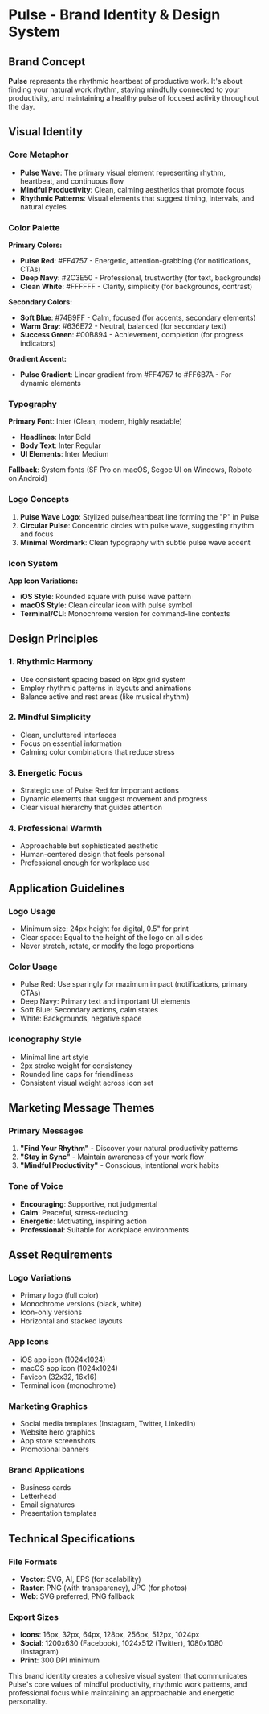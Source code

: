 # Pulse - Brand Identity & Design System

## Brand Concept

**Pulse** represents the rhythmic heartbeat of productive work. It's about finding your natural work rhythm, staying mindfully connected to your productivity, and maintaining a healthy pulse of focused activity throughout the day.

## Visual Identity

### Core Metaphor
- **Pulse Wave**: The primary visual element representing rhythm, heartbeat, and continuous flow
- **Mindful Productivity**: Clean, calming aesthetics that promote focus
- **Rhythmic Patterns**: Visual elements that suggest timing, intervals, and natural cycles

### Color Palette

**Primary Colors:**
- **Pulse Red**: #FF4757 - Energetic, attention-grabbing (for notifications, CTAs)
- **Deep Navy**: #2C3E50 - Professional, trustworthy (for text, backgrounds)
- **Clean White**: #FFFFFF - Clarity, simplicity (for backgrounds, contrast)

**Secondary Colors:**
- **Soft Blue**: #74B9FF - Calm, focused (for accents, secondary elements)
- **Warm Gray**: #636E72 - Neutral, balanced (for secondary text)
- **Success Green**: #00B894 - Achievement, completion (for progress indicators)

**Gradient Accent:**
- **Pulse Gradient**: Linear gradient from #FF4757 to #FF6B7A - For dynamic elements

### Typography

**Primary Font**: Inter (Clean, modern, highly readable)
- **Headlines**: Inter Bold
- **Body Text**: Inter Regular
- **UI Elements**: Inter Medium

**Fallback**: System fonts (SF Pro on macOS, Segoe UI on Windows, Roboto on Android)

### Logo Concepts

1. **Pulse Wave Logo**: Stylized pulse/heartbeat line forming the "P" in Pulse
2. **Circular Pulse**: Concentric circles with pulse wave, suggesting rhythm and focus
3. **Minimal Wordmark**: Clean typography with subtle pulse wave accent

### Icon System

**App Icon Variations:**
- **iOS Style**: Rounded square with pulse wave pattern
- **macOS Style**: Clean circular icon with pulse symbol
- **Terminal/CLI**: Monochrome version for command-line contexts

## Design Principles

### 1. Rhythmic Harmony
- Use consistent spacing based on 8px grid system
- Employ rhythmic patterns in layouts and animations
- Balance active and rest areas (like musical rhythm)

### 2. Mindful Simplicity
- Clean, uncluttered interfaces
- Focus on essential information
- Calming color combinations that reduce stress

### 3. Energetic Focus
- Strategic use of Pulse Red for important actions
- Dynamic elements that suggest movement and progress
- Clear visual hierarchy that guides attention

### 4. Professional Warmth
- Approachable but sophisticated aesthetic
- Human-centered design that feels personal
- Professional enough for workplace use

## Application Guidelines

### Logo Usage
- Minimum size: 24px height for digital, 0.5" for print
- Clear space: Equal to the height of the logo on all sides
- Never stretch, rotate, or modify the logo proportions

### Color Usage
- Pulse Red: Use sparingly for maximum impact (notifications, primary CTAs)
- Deep Navy: Primary text and important UI elements
- Soft Blue: Secondary actions, calm states
- White: Backgrounds, negative space

### Iconography Style
- Minimal line art style
- 2px stroke weight for consistency
- Rounded line caps for friendliness
- Consistent visual weight across icon set

## Marketing Message Themes

### Primary Messages
1. **"Find Your Rhythm"** - Discover your natural productivity patterns
2. **"Stay in Sync"** - Maintain awareness of your work flow
3. **"Mindful Productivity"** - Conscious, intentional work habits

### Tone of Voice
- **Encouraging**: Supportive, not judgmental
- **Calm**: Peaceful, stress-reducing
- **Energetic**: Motivating, inspiring action
- **Professional**: Suitable for workplace environments

## Asset Requirements

### Logo Variations
- Primary logo (full color)
- Monochrome versions (black, white)
- Icon-only versions
- Horizontal and stacked layouts

### App Icons
- iOS app icon (1024x1024)
- macOS app icon (1024x1024)
- Favicon (32x32, 16x16)
- Terminal icon (monochrome)

### Marketing Graphics
- Social media templates (Instagram, Twitter, LinkedIn)
- Website hero graphics
- App store screenshots
- Promotional banners

### Brand Applications
- Business cards
- Letterhead
- Email signatures
- Presentation templates

## Technical Specifications

### File Formats
- **Vector**: SVG, AI, EPS (for scalability)
- **Raster**: PNG (with transparency), JPG (for photos)
- **Web**: SVG preferred, PNG fallback

### Export Sizes
- **Icons**: 16px, 32px, 64px, 128px, 256px, 512px, 1024px
- **Social**: 1200x630 (Facebook), 1024x512 (Twitter), 1080x1080 (Instagram)
- **Print**: 300 DPI minimum

This brand identity creates a cohesive visual system that communicates Pulse's core values of mindful productivity, rhythmic work patterns, and professional focus while maintaining an approachable and energetic personality.

